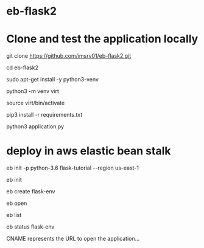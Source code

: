 # eb-flask2

# Clone and test the application locally
git clone https://github.com/imsrv01/eb-flask2.git

cd eb-flask2

sudo apt-get install -y python3-venv

python3 -m venv virt

source virt/bin/activate

pip3 install -r requirements.txt

python3 application.py

# deploy in aws elastic bean stalk
eb init -p python-3.6 flask-tutorial --region us-east-1

eb init

eb create flask-env

eb open

eb list

eb status flask-env

CNAME represents the URL to open the application...
